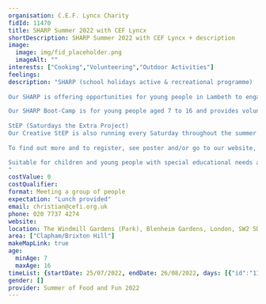 ```yaml
---
organisation: C.E.F. Lyncx Charity
fidId: 11470
title: SHARP Summer 2022 with CEF Lyncx
shortDescription: SHARP Summer 2022 with CEF Lyncx + description
image:
  image: img/fid_placeholder.png
  imageAlt: ""
interests: ["Cooking","Volunteering","Outdoor Activities"]
feelings:
description: "SHARP (school holidays active & recreational programme) 
 
Our SHARP is offering opportunities for young people in Lambeth to engage in 25 days ‘Boot-Camp’ filled with structured active, recreation, learning and food programmes. 

Our SHARP Boot-Camp is for young people aged 7 to 16 and provides volunteering/work experience opportunities for young people aged 16 years and over and it will run from Monday, 25 July to Friday, 26 August (Monday to Friday). 
 
StEP (Saturdays the Extra Project)
Our Creative StEP is also running every Saturday throughout the summer holidays. This project run from our GreenHouse, the Brixton Windmill One O’clock Club building, Windmill Gardens SW2 5DA, a safe space where young people aged 11 to 16 years old can seize the opportunity to explore and develop their #Creative/Performing Arts skills; see This Clip, an example production by the young people leading our Creative StEP.
 
To find out more and to register, see poster and/or go to our website, https://cefi.org.uk/our-sharp-offer select ‘Project’ tab and then, ‘Our SHARP Offer’, scroll through and you will find all the information about these two initiatives of contact us directly. 

Suitable for children and young people with special educational needs and disabilities.
"
costValue: 0
costQualifier: 
format: Meeting a group of people
expectation: "Lunch provided"
email: christian@cefi.org.uk
phone: 020 7737 4274
website: 
location: The Windmill Gardens (Park), Blenheim Gardens, London, SW2 5DA
area: ["Clapham/Brixton Hill"]
makeMapLink: true
age:
  minAge: 7
  maxAge: 16
timeList: {startDate: 25/07/2022, endDate: 26/08/2022, days: [{"id":"11470","fis_provider_name":"SHARP Summer 2022 with CEF Lyncx","day":"Monday","start_time":"10:00 AM","end_time":"4:00 PM"},{"id":"11470","fis_provider_name":"SHARP Summer 2022 with CEF Lyncx","day":"Tuesday","start_time":"10:00 AM","end_time":"4:00 PM"},{"id":"11470","fis_provider_name":"SHARP Summer 2022 with CEF Lyncx","day":"Wednesday","start_time":"10:00 AM","end_time":"4:00 PM"},{"id":"11470","fis_provider_name":"SHARP Summer 2022 with CEF Lyncx","day":"Thursday","start_time":"10:00 AM","end_time":"4:00 PM"},{"id":"11470","fis_provider_name":"SHARP Summer 2022 with CEF Lyncx","day":"Friday","start_time":"10:00 AM","end_time":"4:00 PM"}] }
gender: []
provider: Summer of Food and Fun 2022
---
```


